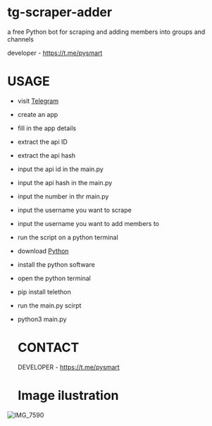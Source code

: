 # tg-scraper-adder
a free Python bot for scraping and adding members into groups and channels 

developer - https://t.me/pysmart 

# USAGE 
- visit [Telegram](https://my.telegram.org)
- create an app
- fill in the app details
- extract the api ID
- extract the api hash
- input the api id in the main.py
- input the api hash in the main.py
- input the number in thr main.py
- input the username you want to scrape
- input the username you want to add members to
- run the script on a python terminal
- download [Python](https://python.org)
- install the python software
- open the python terminal
- pip install telethon
- run the main.py scirpt
- python3 main.py

  # CONTACT
  DEVELOPER - https://t.me/pysmart

  # Image ilustration

![IMG_7590](https://github.com/hatprof/tg-scraper-adder/assets/168838963/6bc8cbac-24bd-4d02-a75b-e10bfc598e5e)

  
